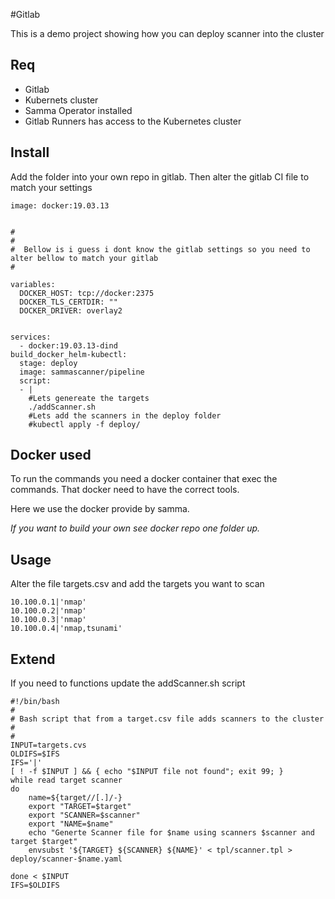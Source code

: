 #Gitlab 

This is a demo project showing how you can deploy scanner into the cluster



## Req
- Gitlab
- Kubernets cluster
- Samma Operator installed
- Gitlab Runners has access to the Kubernetes cluster


## Install
Add the folder into your own repo in gitlab. Then alter the gitlab CI file to match your settings


```
image: docker:19.03.13


#
#
#  Bellow is i guess i dont know the gitlab settings so you need to alter bellow to match your gitlab 
#

variables:
  DOCKER_HOST: tcp://docker:2375
  DOCKER_TLS_CERTDIR: ""
  DOCKER_DRIVER: overlay2


services:
  - docker:19.03.13-dind
build_docker_helm-kubectl:
  stage: deploy
  image: sammascanner/pipeline
  script:
  - | 
    #Lets genereate the targets
    ./addScanner.sh
    #Lets add the scanners in the deploy folder
    #kubectl apply -f deploy/
```


## Docker used
To run the commands you need a docker container that exec the commands.
That docker need to have the correct tools.

Here we use the docker provide by samma.

*If you want to build your own see docker repo one folder up.*


## Usage
Alter the file targets.csv and add the targets you want to scan


```
10.100.0.1|'nmap'
10.100.0.2|'nmap'
10.100.0.3|'nmap'
10.100.0.4|'nmap,tsunami'
```



## Extend
If you need to functions update the addScanner.sh script 


```
#!/bin/bash
#
# Bash script that from a target.csv file adds scanners to the cluster
#
#
INPUT=targets.cvs
OLDIFS=$IFS
IFS='|'
[ ! -f $INPUT ] && { echo "$INPUT file not found"; exit 99; }
while read target scanner
do
	name=${target//[.]/-}
	export "TARGET=$target"
	export "SCANNER=$scanner"
	export "NAME=$name"
	echo "Generte Scanner file for $name using scanners $scanner and target $target"
	envsubst '${TARGET} ${SCANNER} ${NAME}' < tpl/scanner.tpl > deploy/scanner-$name.yaml

done < $INPUT
IFS=$OLDIFS
```

